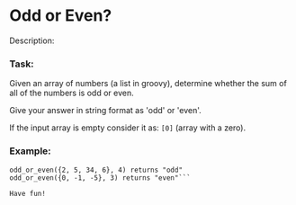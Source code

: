 # Odd or Even?
Description:
### Task:

Given an array of numbers (a list in groovy), determine whether the sum of all of the numbers is odd or even.

Give your answer in string format as 'odd' or 'even'.

If the input array is empty consider it as: ```[0]``` (array with a zero).
### Example:

```odd_or_even({0}, 1) returns "even"
odd_or_even({2, 5, 34, 6}, 4) returns "odd"
odd_or_even({0, -1, -5}, 3) returns "even"```

Have fun!
